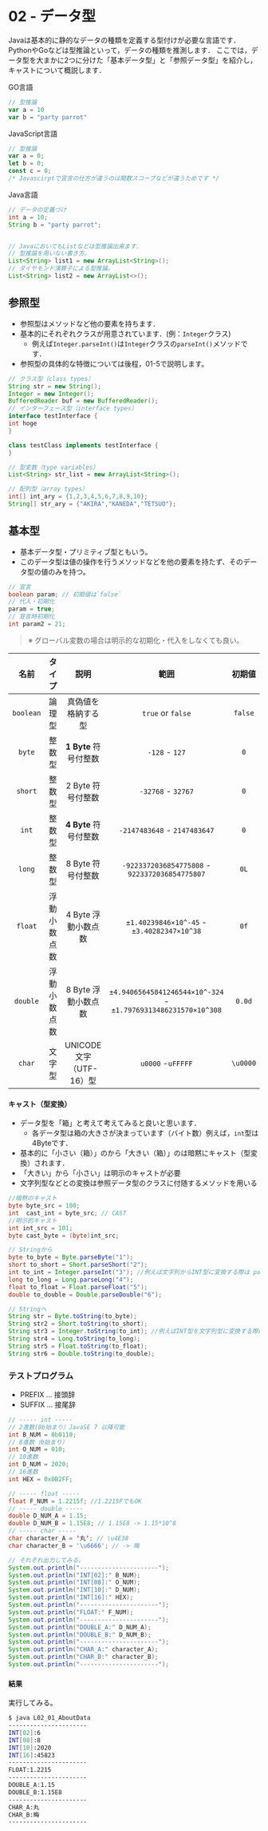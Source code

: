 # 02 - データ型

Javaは基本的に静的なデータの種類を定義する型付けが必要な言語です．
PythonやGoなどは型推論といって，データの種類を推測します．
ここでは，データ型を大まかに2つに分けた「基本データ型」と「参照データ型」を紹介し，キャストについて概説します．

GO言語

```go
// 型推論
var a = 10
var b = "party parrot"
```

JavaScript言語
```javascript
// 型推論
var a = 0;
let b = 0;
const c = 0;
/* Javascirptで宣言の仕方が違うのは関数スコープなどが違うためです */
```

Java言語

```java
// データの定義づけ
int a = 10;
String b = "party parrot";


// JavaにおいてもListなどは型推論出来ます．
// 型推論を用いない書き方。
List<String> list1 = new ArrayList<String>();
// ダイヤモンド演算子による型推論。
List<String> list2 = new ArrayList<>();
```

## 参照型

- 参照型はメソッドなど他の要素を持ちます．
- 基本的にそれぞれクラスが用意されています．(例：`Integer`クラス)
  - 例えば`Integer.parseInt()`は`Integer`クラスの`parseInt()`メソッドです．
- 参照型の具体的な特徴については後程，01-5で説明します。

```java
// クラス型（class types）
String str = new String();
Integer = new Integer();
BufferedReader buf = new BufferedReader();
// インターフェース型（interface types）
interface testInterface {
int hoge
}

class testClass implements testInterface {
}

// 型変数（type variables）
List<String> str_list = new ArrayList<String>();

// 配列型（array types）
int[] int_ary = {1,2,3,4,5,6,7,8,9,10};
String[] str_ary = {"AKIRA","KANEDA","TETSUO"};
```

## 基本型

- 基本データ型・プリミティブ型ともいう。
- このデータ型は値の操作を行うメソッドなどを他の要素を持たず、そのデータ型の値のみを持つ。

```java
// 宣言
boolean param; // 初期値は`false`
// 代入・初期化
param = true;
// 宣言時初期化
int param2 = 21;
```

> ※ グローバル変数の場合は明示的な初期化・代入をしなくても良い。

| 名前        | タイプ    | 説明                 | 範囲                                                            | 初期値      |
|:---------:|:------:|:------------------:|:-------------------------------------------------------------:|:--------:|
| `boolean` | 論理型    | 真偽値を格納する型          | `true` or `false`                                             | `false`  |
| `byte`    | 整数型    | **1 Byte** 符号付整数   | `-128` - `127`                                                | `0`      |
| `short`   | 整数型    | 2 Byte 符号付整数       | `-32768` - `32767`                                            | `0`      |
| `int`     | 整数型    | **4 Byte** 符号付整数   | `-2147483648` - `2147483647`                                  | `0`      |
| `long`    | 整数型    | 8 Byte 符号付整数       | `-9223372036854775808` - `9223372036854775807`                | `0L`     |
| `float`   | 浮動小数点数 | 4 Byte 浮動小数点数      | `±1.40239846×10^-45` - `±3.40282347×10^38`                    | `0f`     |
| `double`  | 浮動小数点数 | 8 Byte 浮動小数点数      | `±4.94065645841246544×10^-324` -`±1.79769313486231570×10^308` | `0.0d`   |
| `char`    | 文字型    | UNICODE文字（UTF-16）型 | `u0000` -`uFFFFF`                                             | `\u0000` |


#### キャスト（型変換）

- データ型を「箱」と考えて考えてみると良いと思います．
  - 各データ型は箱の大きさが決まっています（バイト数）例えば，`int`型は4Byteです．
- 基本的に「小さい（箱）」のから「大きい（箱）」のは暗黙にキャスト（型変換）されます．
- 「大きい」から「小さい」は明示のキャストが必要
- 文字列型などとの変換は参照データ型のクラスに付随するメソッドを用いる

```java
//暗黙のキャスト
byte byte_src = 100;
int  cast_int = byte_src; // CAST
//明示的キャスト
int int_src = 101;
byte cast_byte = (byte)int_src;

// Stringから
byte to_byte = Byte.parseByte("1");
short to_short = Short.parseShort("2");
int to_int = Integer.parseInt("3"); //例えば文字列からINT型に変換する際は parseInt()メソッドを利用します．
long to_long = Long.parseLong("4");
float to_float = Float.parseFloat("5");
double to_double = Double.parseDouble("6");

// Stringへ
String str = Byte.toString(to_byte);
String str2 = Short.toString(to_short);
String str3 = Integer.toString(to_int); //例えばINT型を文字列型に変換する際は，toString() メソッドを利用します．
String str4 = Long.toString(to_long);
String str5 = Float.toString(to_float);
String str6 = Double.toString(to_double);
```

### テストプログラム

- PREFIX ... 接頭辞
- SUFFIX ... 接尾辞

```java
// ----- int -----
// 2進数(0b始まり）JavaSE 7 以降可能
int B_NUM = 0b0110;
// 8進数（0始まり）
int O_NUM = 010;
// 10進数
int D_NUM = 2020;
// 16進数
int HEX = 0x0B2FF;

// ----- float -----
float F_NUM = 1.2215f; //1.2215FでもOK
// ----- double -----
double D_NUM_A = 1.15;
double D_NUM_B = 1.15E8; // 1.15E8 -> 1.15*10^8
// ----- char -----
char character_A = '丸'; // \u4E38
char character_B = '\u6666'; // -> 晦

// それぞれ出力してみる。
System.out.println("----------------------");
System.out.println("INT[02]:" B_NUM);
System.out.println("INT[08]:" O_NUM);
System.out.println("INT[10]:" D_NUM);
System.out.println("INT[16]:" HEX);
System.out.println("----------------------");
System.out.println("FLOAT:" F_NUM);
System.out.println("----------------------");
System.out.println("DOUBLE_A:" D_NUM_A);
System.out.println("DOUBLE_B:" D_NUM_B);
System.out.println("----------------------");
System.out.println("CHAR_A:" character_A);
System.out.println("CHAR_B:" character_B);
System.out.println("----------------------");
```

#### 結果

実行してみる。

```bash
$ java L02_01_AboutData
----------------------
INT[02]:6
INT[08]:8
INT[10]:2020
INT[16]:45823
----------------------
FLOAT:1.2215
----------------------
DOUBLE_A:1.15
DOUBLE_B:1.15E8
----------------------
CHAR_A:丸
CHAR_B:晦
----------------------
```
